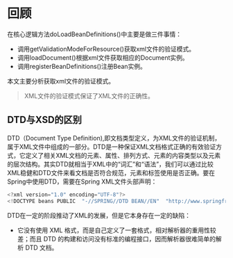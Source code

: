 # 回顾
在核心逻辑方法doLoadBeanDefinitions()中主要是做三件事情：
- 调用getValidationModeForResource()获取xml文件的验证模式。
- 调用loadDocument()根据xml文件获取相应的Document实例。
- 调用registerBeanDefinitions()注册Bean实例。

本文主要分析获取xml文件的验证模式。

> XML文件的验证模式保证了XML文件的正确性。

## DTD与XSD的区别
DTD（Document Type Definition),即文档类型定义，为XML文件的验证机制，属于XML文件中组成的一部分。DTD是一种保证XML文档格式正确的有效验证方式，它定义了相关XML文档的元素、属性、排列方式、元素的内容类型以及元素的层次结构。其实DTD就相当于XML中的“词汇”和“语法”，我们可以通过比较XML稳健和DTD文件来看文档是否符合规范，元素和标签使用是否正确。要在Spring中使用DTD，需要在Spring XML文件头部声明：
```java
<?xml version="1.0" encoding="UTF-8"?>
<!DOCTYPE beans PUBLIC  "-//SPRING//DTD BEAN//EN"  "http://www.springframework.org/dtd/spring-beans.dtd">
```
DTD在一定的阶段推动了XML的发展，但是它本身存在一定的缺陷：
- 它没有使用 XML 格式，而是自己定义了一套格式，相对解析器的重用性较差；而且 DTD 的构建和访问没有标准的编程接口，因而解析器很难简单的解析 DTD 文档。
